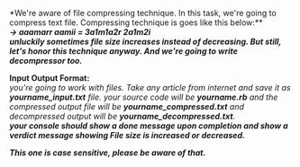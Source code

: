 *We're aware of file compressing technique. In this task, we're going to compress text file. Compressing technique is goes like this below:**<br>
***-> aaamarr aamii = 3a1m1a2r 2a1m2i*** <br>
***unluckily sometimes file size increases instead of decreasing. But still, let's honor this technique anyway. And we're going to write decompressor too.***<br>

**Input Output Format:**<br>
*you're going to work with files. Take any article from internet and save it as **yourname_input.txt** file. your source code will be **yourname.rb** and the compressed 
output file will be **yourname_compressed.txt** and decompressed output will be **yourname_decompressed.txt**.*<br>
***your console should show a done message upon completion and show a verdict message showing File size is increased or decreased.***<br>

***This one is case sensitive, please be aware of that.***
